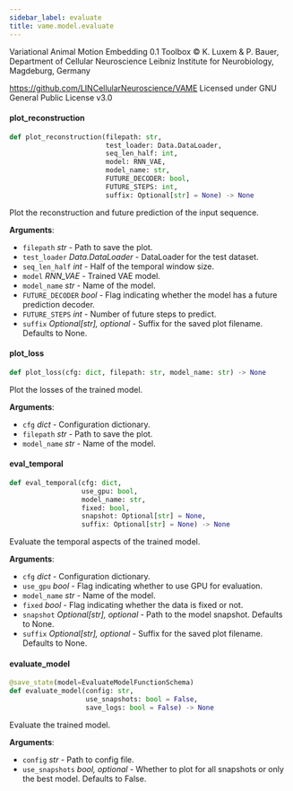 ```yaml
---
sidebar_label: evaluate
title: vame.model.evaluate
---
```


Variational Animal Motion Embedding 0.1 Toolbox
© K. Luxem &amp; P. Bauer, Department of Cellular Neuroscience
Leibniz Institute for Neurobiology, Magdeburg, Germany

https://github.com/LINCellularNeuroscience/VAME
Licensed under GNU General Public License v3.0

#### plot\_reconstruction

```python
def plot_reconstruction(filepath: str,
                        test_loader: Data.DataLoader,
                        seq_len_half: int,
                        model: RNN_VAE,
                        model_name: str,
                        FUTURE_DECODER: bool,
                        FUTURE_STEPS: int,
                        suffix: Optional[str] = None) -> None
```

Plot the reconstruction and future prediction of the input sequence.

**Arguments**:

- `filepath` _str_ - Path to save the plot.
- `test_loader` _Data.DataLoader_ - DataLoader for the test dataset.
- `seq_len_half` _int_ - Half of the temporal window size.
- `model` _RNN_VAE_ - Trained VAE model.
- `model_name` _str_ - Name of the model.
- `FUTURE_DECODER` _bool_ - Flag indicating whether the model has a future prediction decoder.
- `FUTURE_STEPS` _int_ - Number of future steps to predict.
- `suffix` _Optional[str], optional_ - Suffix for the saved plot filename. Defaults to None.

#### plot\_loss

```python
def plot_loss(cfg: dict, filepath: str, model_name: str) -> None
```

Plot the losses of the trained model.

**Arguments**:

- `cfg` _dict_ - Configuration dictionary.
- `filepath` _str_ - Path to save the plot.
- `model_name` _str_ - Name of the model.

#### eval\_temporal

```python
def eval_temporal(cfg: dict,
                  use_gpu: bool,
                  model_name: str,
                  fixed: bool,
                  snapshot: Optional[str] = None,
                  suffix: Optional[str] = None) -> None
```

Evaluate the temporal aspects of the trained model.

**Arguments**:

- `cfg` _dict_ - Configuration dictionary.
- `use_gpu` _bool_ - Flag indicating whether to use GPU for evaluation.
- `model_name` _str_ - Name of the model.
- `fixed` _bool_ - Flag indicating whether the data is fixed or not.
- `snapshot` _Optional[str], optional_ - Path to the model snapshot. Defaults to None.
- `suffix` _Optional[str], optional_ - Suffix for the saved plot filename. Defaults to None.

#### evaluate\_model

```python
@save_state(model=EvaluateModelFunctionSchema)
def evaluate_model(config: str,
                   use_snapshots: bool = False,
                   save_logs: bool = False) -> None
```

Evaluate the trained model.

**Arguments**:

- `config` _str_ - Path to config file.
- `use_snapshots` _bool, optional_ - Whether to plot for all snapshots or only the best model. Defaults to False.


